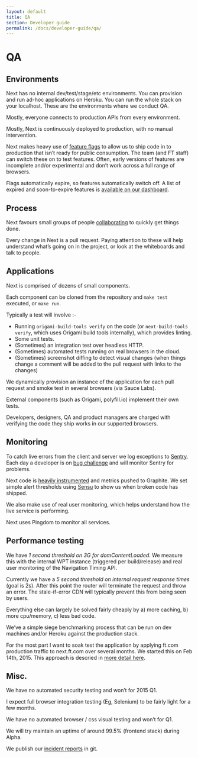 ```yaml
---
layout: default
title: QA 
section: Developer guide
permalink: /docs/developer-guide/qa/
---
```


# QA

## Environments

Next has no internal dev/test/stage/etc environments. You can provision and run
ad-hoc applications on Heroku. You can run the whole stack on
your localhost. These are the environments where we conduct QA.

Mostly, everyone connects to production APIs from every environment.

Mostly, Next is continuously deployed to production, with no manual
intervention.

Next makes heavy use of [feature
flags](http://martinfowler.com/bliki/FeatureToggle.html) to allow us to ship
code in to production that isn’t ready for public consumption. The team (and FT
staff) can switch these on to test features. Often, early versions of features
are incomplete and/or experimental and don’t work across a full range of
browsers.

Flags automatically expire, so features automatically switch off.  A list of expired and soon-to-expire features is [available on our dashboard](http://ft-next-graphite-dashboard.herokuapp.com/radiator).

## Process

Next favours small groups of people
[collaborating](http://www.agilemanifesto.org) to quickly get things done.

Every change in Next is a pull request. Paying attention to these will help
understand what’s going on in the project, or look at the whiteboards and talk
to people.

## Applications

Next is comprised of dozens of small components.

Each component can be cloned from the repository and `make test` executed, or
`make run`.

Typically a test will involve :-

- Running `origami-build-tools verify` on the code (or `next-build-tools verify`, which uses Origami build tools internally), which provides linting.
- Some unit tests.  
- (Sometimes) an integration test over headless HTTP.
- (Sometimes) automated tests running on real browsers in the cloud.
- (Sometimes) screenshot diffing to detect visual changes (when things change a comment will be added to the pull request with links to the changes)

We dynamically provision an instance of the application for each pull request
and smoke test in several browsers (via Sauce Labs).

External components (such as Origami, polyfill.io) implement their own tests.

Developers, designers, QA and product managers are charged with verifying the
code they ship works in our supported browsers.

## Monitoring

To catch live errors from the client and server we log exceptions to
[Sentry](https://getsentry.com). Each day a developer is on [bug
challenge](/docs/developer-guide/bug-challenge/) and will monitor Sentry for problems.

Next code is [heavily
instrumented](https://github.com/Financial-Times/next-metrics) and metrics
pushed to Graphite. We set simple alert thresholds
using [Sensu](http://sensuapp.org) to show us when broken code has shipped.

We also make use of real user monitoring, which helps understand how the
live service is performing.

Next uses Pingdom to monitor all services.

## Performance testing

We have _1 second threshold on 3G for domContentLoaded_. We measure this
with the internal WPT instance (triggered per build/release) and real
user monitoring of the Navigation Timing API.

Currently we have a _5 second threshold on internal request response times_ (goal
is 2s). After this point the router will terminate the request and throw an
error. The stale-if-error CDN will typically prevent this from being seen by
users.

Everything else can largely be solved fairly cheaply by a) more caching, b)
more cpu/memory, c) less bad code.

We’ve a simple siege benchmarking process that can be run on dev machines
and/or Heroku against the production stack.

For the most part I want to soak test the application by applying ft.com
production traffic to next.ft.com over several months. We started this on Feb
14th, 2015. This approach is descried in [more detail
here](http://matt.chadburn.co.uk/notes/how-to-load-test.html).

## Misc.

We have no automated security testing and won’t for 2015 Q1.

I expect full browser integration testing (Eg, Selenium) to be fairly light for
a few months.

We have no automated browser / css visual testing and won’t for Q1.

We will try maintain an uptime of around 99.5% (frontend stack) during Alpha.

We publish our [incident
reports](https://github.com/Financial-Times/next-bugs/tree/master/incidents) in
git.

